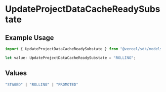 # UpdateProjectDataCacheReadySubstate

## Example Usage

```typescript
import { UpdateProjectDataCacheReadySubstate } from "@vercel/sdk/models/updateprojectdatacacheop.js";

let value: UpdateProjectDataCacheReadySubstate = "ROLLING";
```

## Values

```typescript
"STAGED" | "ROLLING" | "PROMOTED"
```